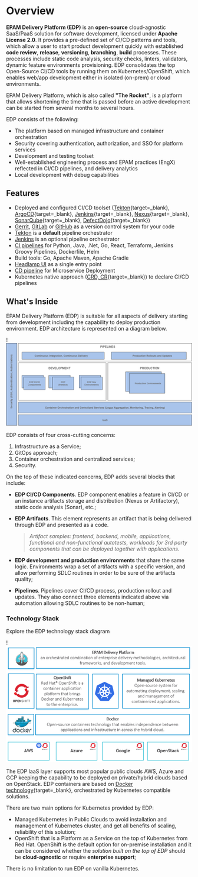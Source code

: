 # Overview

**EPAM Delivery Platform (EDP)** is an **open-source** cloud-agnostic SaaS/PaaS solution for software development, licensed under **Apache License 2.0**. It provides a pre-defined set of CI/CD patterns and tools, which allow a user to start product development quickly with established **code review**, **release**, **versioning**, **branching**, **build** processes. These processes include static code analysis, security checks, linters, validators, dynamic feature environments provisioning. EDP consolidates the top Open-Source CI/CD tools by running them on Kubernetes/OpenShift, which enables web/app development either in isolated (on-prem) or cloud environments.

EPAM Delivery Platform, which is also called **"The Rocket"**, is a platform that allows shortening the time that is passed before an active development can be started from several months to several hours.

EDP consists of the following:

- The platform based on managed infrastructure and container orchestration
- Security covering authentication, authorization, and SSO for platform services
- Development and testing toolset
- Well-established engineering process and EPAM practices (EngX) reflected in CI/CD pipelines, and delivery analytics
- Local development with debug capabilities

## Features

- Deployed and configured CI/CD toolset ([Tekton](https://tekton.dev/){target=_blank}, [ArgoCD](https://argoproj.github.io/cd/){target=_blank}, [Jenkins](https://www.jenkins.io/){target=_blank}, [Nexus](https://help.sonatype.com/repomanager3){target=_blank}, [SonarQube](https://www.sonarqube.org/){target=_blank}, [DefectDojo](https://www.defectdojo.org/){target=_blank})
- [Gerrit](https://www.gerritcodereview.com/), [GitLab](https://about.gitlab.com/features/) or [GitHub](https://about.gitlab.com/features/) as a version control system for your code
- [Tekton](./operator-guide/install-tekton.md) is a **default** pipeline orchestrator
- [Jenkins](./operator-guide/overview-manage-jenkins-pipelines.md) is an optional pipeline orchestrator
- [CI pipelines](./user-guide/pipeline-framework.md) for Python, Java, .Net, Go, React, Terraform, Jenkins Groovy Pipelines, Dockerfile, Helm
- Build tools: Go, Apache Maven, Apache Gradle
- [Headlamp UI](./headlamp-user-guide/index.md) as a single entry point
- [CD pipeline](./user-guide/customize-cd-pipeline.md) for Microservice Deployment
- Kubernetes native approach ([CRD, CR](https://kubernetes.io/docs/concepts/extend-kubernetes/api-extension/custom-resources/){target=_blank}) to declare CI/CD pipelines

## What's Inside

EPAM Delivery Platform (EDP) is suitable for all aspects of delivery starting from development including the capability to deploy production environment.
EDP architecture is represented on a diagram below.

!![Architecture](./assets/edp-context.png "Architecture")

EDP consists of four cross-cutting concerns:

1. Infrastructure as a Service;
2. GitOps approach;
3. Container orchestration and centralized services;
4. Security.

On the top of these indicated concerns, EDP adds several blocks that include:

- **EDP CI/CD Components**. EDP component enables a feature in CI/CD or an instance artifacts storage and distribution (Nexus or Artifactory), static code analysis (Sonar), etc.;
- **EDP Artifacts**. This element represents an artifact that is being delivered through EDP and presented as a code.

    >_Artifact samples: frontend, backend, mobile, applications, functional and non-functional autotests, workloads for 3rd party components that can be deployed together with applications._

- **EDP development and production environments** that share the same logic. Environments wrap a set of artifacts with a specific version, and allow performing SDLC routines in order to be sure of the artifacts quality;
- **Pipelines**. Pipelines cover CI/CD process, production rollout and updates. They also connect three elements indicated above via automation allowing SDLC routines to be non-human;

### Technology Stack

Explore the EDP technology stack diagram

!![Technology stack](./assets/edp_technology_stack.png "Technology stack")

The EDP IaaS layer supports most popular public clouds AWS, Azure and GCP keeping the capability to be deployed on private/hybrid clouds based on OpenStack.
EDP containers are based on [Docker technology](https://www.docker.com/){target=_blank}, orchestrated by Kubernetes compatible solutions.

There are two main options for Kubernetes provided by EDP:

- Managed Kubernetes in Public Clouds to avoid installation and management of Kubernetes cluster, and get all benefits of scaling, reliability of this solution;
- OpenShift that is a Platform as a Service on the top of Kubernetes from Red Hat. OpenShift is the default option for on-premise installation and it can be considered whether the _solution built on the top of EDP_ should be **cloud-agnostic** or require **enterprise support**;

There is no limitation to run EDP on vanilla Kubernetes.
